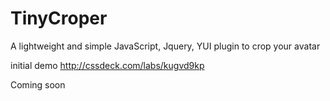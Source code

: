TinyCroper
==========

A lightweight  and simple JavaScript, Jquery, YUI plugin to crop your avatar

initial demo http://cssdeck.com/labs/kugvd9kp


Coming soon
